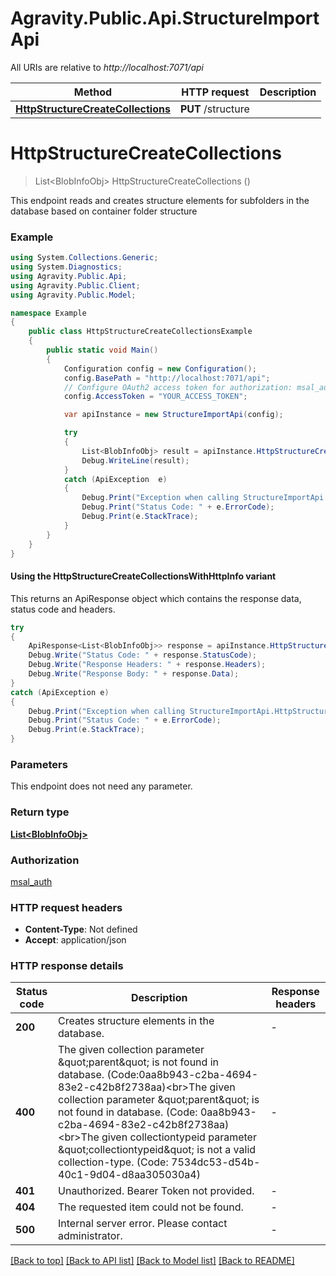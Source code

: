 # Agravity.Public.Api.StructureImportApi

All URIs are relative to *http://localhost:7071/api*

| Method | HTTP request | Description |
|--------|--------------|-------------|
| [**HttpStructureCreateCollections**](StructureImportApi.md#httpstructurecreatecollections) | **PUT** /structure |  |

<a id="httpstructurecreatecollections"></a>
# **HttpStructureCreateCollections**
> List&lt;BlobInfoObj&gt; HttpStructureCreateCollections ()



This endpoint reads and creates structure elements for subfolders in the database based on container folder structure

### Example
```csharp
using System.Collections.Generic;
using System.Diagnostics;
using Agravity.Public.Api;
using Agravity.Public.Client;
using Agravity.Public.Model;

namespace Example
{
    public class HttpStructureCreateCollectionsExample
    {
        public static void Main()
        {
            Configuration config = new Configuration();
            config.BasePath = "http://localhost:7071/api";
            // Configure OAuth2 access token for authorization: msal_auth
            config.AccessToken = "YOUR_ACCESS_TOKEN";

            var apiInstance = new StructureImportApi(config);

            try
            {
                List<BlobInfoObj> result = apiInstance.HttpStructureCreateCollections();
                Debug.WriteLine(result);
            }
            catch (ApiException  e)
            {
                Debug.Print("Exception when calling StructureImportApi.HttpStructureCreateCollections: " + e.Message);
                Debug.Print("Status Code: " + e.ErrorCode);
                Debug.Print(e.StackTrace);
            }
        }
    }
}
```

#### Using the HttpStructureCreateCollectionsWithHttpInfo variant
This returns an ApiResponse object which contains the response data, status code and headers.

```csharp
try
{
    ApiResponse<List<BlobInfoObj>> response = apiInstance.HttpStructureCreateCollectionsWithHttpInfo();
    Debug.Write("Status Code: " + response.StatusCode);
    Debug.Write("Response Headers: " + response.Headers);
    Debug.Write("Response Body: " + response.Data);
}
catch (ApiException e)
{
    Debug.Print("Exception when calling StructureImportApi.HttpStructureCreateCollectionsWithHttpInfo: " + e.Message);
    Debug.Print("Status Code: " + e.ErrorCode);
    Debug.Print(e.StackTrace);
}
```

### Parameters
This endpoint does not need any parameter.
### Return type

[**List&lt;BlobInfoObj&gt;**](BlobInfoObj.md)

### Authorization

[msal_auth](../README.md#msal_auth)

### HTTP request headers

 - **Content-Type**: Not defined
 - **Accept**: application/json


### HTTP response details
| Status code | Description | Response headers |
|-------------|-------------|------------------|
| **200** | Creates structure elements in the database. |  -  |
| **400** | The given collection parameter \&quot;parent\&quot; is not found in database. (Code:0aa8b943-c2ba-4694-83e2-c42b8f2738aa)&lt;br&gt;The given collection parameter \&quot;parent\&quot; is not found in database. (Code: 0aa8b943-c2ba-4694-83e2-c42b8f2738aa)&lt;br&gt;The given collectiontypeid parameter \&quot;collectiontypeid\&quot; is not a valid collection-type. (Code: 7534dc53-d54b-40c1-9d04-d8aa305030a4) |  -  |
| **401** | Unauthorized. Bearer Token not provided. |  -  |
| **404** | The requested item could not be found. |  -  |
| **500** | Internal server error. Please contact administrator. |  -  |

[[Back to top]](#) [[Back to API list]](../README.md#documentation-for-api-endpoints) [[Back to Model list]](../README.md#documentation-for-models) [[Back to README]](../README.md)


